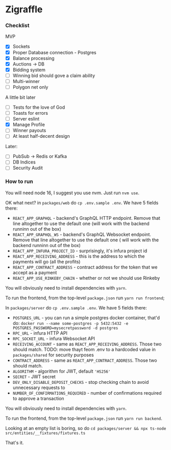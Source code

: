 # Zigraffle

### Checklist

MVP

- [x] Sockets
- [x] Proper Database connection - Postgres
- [x] Balance processing
- [x] Auctions -> DB
- [x] Bidding system
- [ ] Winning bid should gove a claim ability
- [ ] Multi-winner
- [ ] Polygon net only

A little bit later

- [ ] Tests for the love of God
- [ ] Toasts for errors
- [ ] Server eslint
- [x] Manage Profile
- [ ] Winner payouts
- [ ] At least half-decent design

Later:

- [ ] PubSub -> Redis or Kafka
- [ ] DB Indices
- [ ] Security Audit

### How to run

You will need node 16, I suggest you use nvm. Just run `nvm use`.

OK what next? in `packages/web` do `cp .env.sample .env`. We have 5 fields there:

* `REACT_APP_GRAPHQL` - backend's GraphQL HTTP endpoint. Remove that line altogether to use the default one (will work
  with the backend runninn out of the box)
* `REACT_APP_GRAPHQL_WS` - backend's GraphQL Websocket endpoint. Remove that line altogether to use the default one (
  will work with the backend runninn out of the box)
* `REACT_APP_INFURA_PROJECT_ID` - surprisingly, it's infura project id
* `REACT_APP_RECEIVING_ADDRESS` - this is the address to which the payments will go (all the profits)
* `REACT_APP_CONTRACT_ADDRESS` - contract address for the token that we accept as a payment
* `REACT_APP_USE_RINKEBY_CHAIN` - whether or not we should use Rinkeby

You will obviously need to install dependencies with `yarn`.

To run the frontend, from the top-level `package.json` run `yarn run frontend`;

In `packages/server` do `cp .env.sample .env`. We have 5 fields there:

* `POSTGRES_URL` - you can run a simple postgres docker container, that'd
  do: `docker run --name some-postgres -p 5432:5432 -e POSTGRES_PASSWORD=mysecretpassword -d postgres`
* `RPC_URL` - infura HTTP API
* `RPC_SOCKET_URL` - infura Websocket API
* `RECEIVING_ACCOUNT` - same as `REACT_APP_RECEIVING_ADDRESS`. Those two should match. TODO: move thayt feom .env to a
  hardcoded value in `packages/shared` for security purposes
* `CONTRACT_ADDRESS` - same as `REACT_APP_CONTRACT_ADDRESS`. Those two should match.
* `ALGORITHM` - algorithm for JWT, default `'HS256'`
* `SECRET` - JWT secret
* `DEV_ONLY_DISABLE_DEPOSIT_CHECKS` - stop checking chain to avoid unnecessary requests to
* `NUMBER_OF_CONFIRMATIONS_REQUIRED` - number of confirmations required to approve a transaction

You will obviously need to install dependencies with `yarn`.

To run the frontend, from the top-level `package.json` run `yarn run backend`.

Looking at an empty list is boring, so do `cd packages/server && npx ts-node src/entities/__fixtures/fixtures.ts`

That's it.
